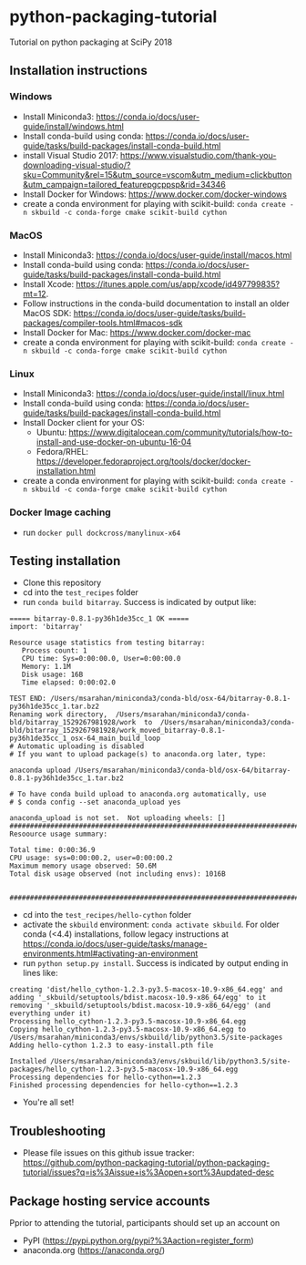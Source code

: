 # python-packaging-tutorial
Tutorial on python packaging at SciPy 2018

## Installation instructions


### Windows

* Install Miniconda3: https://conda.io/docs/user-guide/install/windows.html
* Install conda-build using conda: https://conda.io/docs/user-guide/tasks/build-packages/install-conda-build.html
* install Visual Studio 2017: https://www.visualstudio.com/thank-you-downloading-visual-studio/?sku=Community&rel=15&utm_source=vscom&utm_medium=clickbutton&utm_campaign=tailored_featurepgcppsp&rid=34346
* Install Docker for Windows: https://www.docker.com/docker-windows
* create a conda environment for playing with scikit-build: ``conda create -n skbuild -c conda-forge cmake scikit-build cython``


### MacOS

* Install Miniconda3: https://conda.io/docs/user-guide/install/macos.html
* Install conda-build using conda: https://conda.io/docs/user-guide/tasks/build-packages/install-conda-build.html
* Install Xcode: ​https://itunes.apple.com/us/app/xcode/id497799835?mt=12​ .
* Follow instructions in the conda-build documentation to install an older MacOS SDK: https://conda.io/docs/user-guide/tasks/build-packages/compiler-tools.html#macos-sdk
* Install Docker for Mac: https://www.docker.com/docker-mac
* create a conda environment for playing with scikit-build: ``conda create -n skbuild -c conda-forge cmake scikit-build cython``


### Linux

* Install Miniconda3: https://conda.io/docs/user-guide/install/linux.html
* Install conda-build using conda: https://conda.io/docs/user-guide/tasks/build-packages/install-conda-build.html
* Install Docker client for your OS:
  * Ubuntu: https://www.digitalocean.com/community/tutorials/how-to-install-and-use-docker-on-ubuntu-16-04
  * Fedora/RHEL: https://developer.fedoraproject.org/tools/docker/docker-installation.html
* create a conda environment for playing with scikit-build: ``conda create -n skbuild -c conda-forge cmake scikit-build cython``


### Docker Image caching

* run ``docker pull dockcross/manylinux-x64``


## Testing installation

* Clone this repository
* cd into the ``test_recipes`` folder
* run ``conda build bitarray``.  Success is indicated by output like:

```
===== bitarray-0.8.1-py36h1de35cc_1 OK =====
import: 'bitarray'

Resource usage statistics from testing bitarray:
   Process count: 1
   CPU time: Sys=0:00:00.0, User=0:00:00.0
   Memory: 1.1M
   Disk usage: 16B
   Time elapsed: 0:00:02.0

TEST END: /Users/msarahan/miniconda3/conda-bld/osx-64/bitarray-0.8.1-py36h1de35cc_1.tar.bz2
Renaming work directory,  /Users/msarahan/miniconda3/conda-bld/bitarray_1529267981928/work  to  /Users/msarahan/miniconda3/conda-bld/bitarray_1529267981928/work_moved_bitarray-0.8.1-py36h1de35cc_1_osx-64_main_build_loop
# Automatic uploading is disabled
# If you want to upload package(s) to anaconda.org later, type:

anaconda upload /Users/msarahan/miniconda3/conda-bld/osx-64/bitarray-0.8.1-py36h1de35cc_1.tar.bz2

# To have conda build upload to anaconda.org automatically, use
# $ conda config --set anaconda_upload yes

anaconda_upload is not set.  Not uploading wheels: []
####################################################################################
Resoource usage summary:

Total time: 0:00:36.9
CPU usage: sys=0:00:00.2, user=0:00:00.2
Maximum memory usage observed: 50.6M
Total disk usage observed (not including envs): 1016B


####################################################################################
```

* cd into the ``test_recipes/hello-cython`` folder
* activate the ``skbuild`` environment: ``conda activate skbuild``.  For older conda (<4.4) installations, follow legacy instructions at https://conda.io/docs/user-guide/tasks/manage-environments.html#activating-an-environment
* run ``python setup.py install``.  Success is indicated by output ending in lines like:

```
creating 'dist/hello_cython-1.2.3-py3.5-macosx-10.9-x86_64.egg' and adding '_skbuild/setuptools/bdist.macosx-10.9-x86_64/egg' to it
removing '_skbuild/setuptools/bdist.macosx-10.9-x86_64/egg' (and everything under it)
Processing hello_cython-1.2.3-py3.5-macosx-10.9-x86_64.egg
Copying hello_cython-1.2.3-py3.5-macosx-10.9-x86_64.egg to /Users/msarahan/miniconda3/envs/skbuild/lib/python3.5/site-packages
Adding hello-cython 1.2.3 to easy-install.pth file

Installed /Users/msarahan/miniconda3/envs/skbuild/lib/python3.5/site-packages/hello_cython-1.2.3-py3.5-macosx-10.9-x86_64.egg
Processing dependencies for hello-cython==1.2.3
Finished processing dependencies for hello-cython==1.2.3
```
* You're all set!

## Troubleshooting

* Please file issues on this github issue tracker: https://github.com/python-packaging-tutorial/python-packaging-tutorial/issues?q=is%3Aissue+is%3Aopen+sort%3Aupdated-desc


## Package hosting service accounts
Pprior to attending the tutorial, participants should set up an account on
* PyPI (​https://pypi.python.org/pypi?%3Aaction=register_form​)
* anaconda.org (​https://anaconda.org/​)
